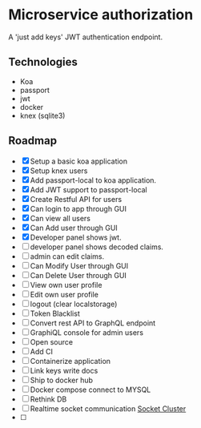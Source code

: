# Microservice authorization
A 'just add keys' JWT authentication endpoint.

## Technologies
- Koa
- passport
- jwt
- docker
- knex (sqlite3)

## Roadmap
- [x] Setup a basic koa application
- [x] Setup knex users
- [x] Add passport-local to koa application.
- [x] Add JWT support to passport-local
- [x] Create Restful API for users
- [x] Can login to app through GUI
- [x] Can view all users
- [x] Can Add user through GUI
- [x] Developer panel shows jwt.
- [ ] developer panel shows decoded claims.
- [ ] admin can edit claims.
- [ ] Can Modify User through GUI
- [ ] Can Delete User through GUI
- [ ] View own user profile
- [ ] Edit own user profile
- [ ] logout (clear localstorage)
- [ ] Token Blacklist
- [ ] Convert rest API to GraphQL endpoint
- [ ] GraphiQL console for admin users
- [ ] Open source
- [ ] Add CI
- [ ] Containerize application
- [ ] Link keys write docs
- [ ] Ship to docker hub
- [ ] Docker compose connect to MYSQL
- [ ] Rethink DB
- [ ] Realtime socket communication [Socket Cluster](https://github.com/SocketCluster/socketcluster)
- [ ]
